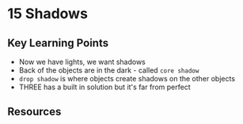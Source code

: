 # 15 Shadows

## Key Learning Points 
- Now we have lights, we want shadows 
- Back of the objects are in the dark - called `core shadow`
- `drop shadow` is where objects create shadows on the other objects 
- THREE has a built in solution but it's far from perfect 

## Resources 